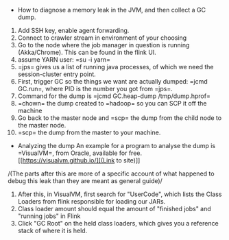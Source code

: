 * How to diagnose a memory leak in the JVM, and then collect a GC dump.

1. Add SSH key, enable agent forwarding.
2. Connect to crawler stream in environment of your choosing
3. Go to the node where the job manager in question is running
   (Akka/Chrome). This can be found in the flink UI.
4. assume YARN user: =su -i yarn=
5. =jps= gives us a list of running java processes, of which we need the
   session-cluster entry point.
5. First, trigger GC so the things we want are actually dumped: =jcmd <pid>
   GC.run=, where PID is the number you got from =jps=.
6. Command for the dump is =jcmd <pid> GC.heap-dump /tmp/dump.hprof=
7. =chown= the dump created to =hadoop= so you can SCP it off the machine
8. Go back to the master node and =scp= the dump from the child node to the master
   node.
9. =scp= the dump from the master to your machine.

* Analyzing the dump
An example for a program to analyse the dump is =VisualVM=, from Oracle,
available for free. [[https://visualvm.github.io/][(Link to site)]]

/(The parts after this are more of a specific account of what happened to debug
this leak than they are meant as general guide)/

1. After this, in VisualVM, first search for "UserCode", which lists the Class
   Loaders from flink responsible for loading our JARs.
2. Class loader amount should equal the amount of "finished jobs" and "running
   jobs" in Flink
3. Click "GC Root" on the held class loaders, which gives you a reference stack
   of where it is held.
